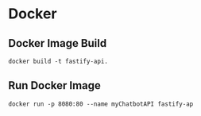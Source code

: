# Docker

## Docker Image Build
```
docker build -t fastify-api.
```
## Run Docker Image
```
docker run -p 8080:80 --name myChatbotAPI fastify-ap
```